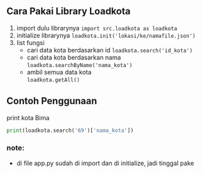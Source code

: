## Cara Pakai Library Loadkota

1. import dulu librarynya
   `import src.loadkota as loadkota`
2. initialize librarynya
   `loadkota.init('lokasi/ke/namafile.json')`
3. list fungsi
   - cari data kota berdasarkan id
     `loadkota.search('id_kota')`
   - cari data kota berdasarkan nama
    `loadkota.searchByName('nama_kota')`
   - ambil semua data kota  
   `loadkota.getAll()`


## Contoh Penggunaan
print kota Bima
```python
print(loadkota.search('69')['nama_kota'])
```

### note:
- di file app.py sudah di import dan di initialize, jadi tinggal pake